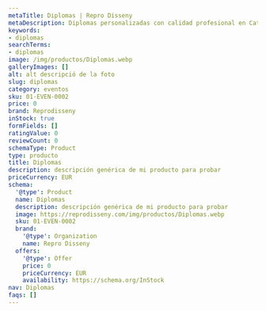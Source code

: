 ```yaml
---
metaTitle: Diplomas | Repro Disseny
metaDescription: Diplomas personalizadas con calidad profesional en Cataluña.
keywords:
- diplomas
searchTerms:
- diplomas
image: /img/productos/Diplomas.webp
galleryImages: []
alt: alt descripció de la foto
slug: diplomas
category: eventos
sku: 01-EVEN-0002
price: 0
brand: Reprodisseny
inStock: true
formFields: []
ratingValue: 0
reviewCount: 0
schemaType: Product
type: producto
title: Diplomas
description: descripción genérica de mi producto para probar
priceCurrency: EUR
schema:
  '@type': Product
  name: Diplomas
  description: descripción genérica de mi producto para probar
  image: https://reprodisseny.com/img/productos/Diplomas.webp
  sku: 01-EVEN-0002
  brand:
    '@type': Organization
    name: Repro Disseny
  offers:
    '@type': Offer
    price: 0
    priceCurrency: EUR
    availability: https://schema.org/InStock
nav: Diplomas
faqs: []
---
```

